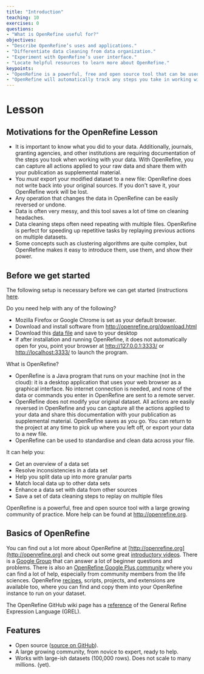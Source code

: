 ```yaml
---
title: "Introduction"
teaching: 10
exercises: 0
questions:
- "What is OpenRefine useful for?"
objectives:
- "Describe OpenRefine’s uses and applications."
- "Differentiate data cleaning from data organization."
- "Experiment with OpenRefine’s user interface."
- "Locate helpful resources to learn more about OpenRefine."
keypoints:
- "OpenRefine is a powerful, free and open source tool that can be used for data cleaning."
- "OpenRefine will automatically track any steps you take in working with your data."
---
```


# Lesson

## Motivations for the OpenRefine Lesson


- It is important to know what you did to your data. Additionally, journals,
  granting agencies, and other institutions are requiring documentation of the
  steps you took when working with your data. With OpenRefine, you can capture
  all actions applied to your raw data and share them with your publication as
  supplemental material.
- You *must* export your modified dataset to a new file: OpenRefine does not
  write back into your original sources. If you don't save it, your OpenRefine
  work will be lost.
- Any operation that changes the data in OpenRefine can be easily reversed or
  undone.
- Data is often very messy, and this tool saves a lot of time on cleaning
  headaches.
- Data cleaning steps often need repeating with multiple files. OpenRefine is
  perfect for speeding up repetitive tasks by replaying previous actions on
  multiple datasets.
- Some concepts such as clustering algorithms are quite complex, but OpenRefine
  makes it easy to introduce them, use them, and show their power.
 
## Before we get started


The following setup is necessary before we can get started (instructions [here](../setup.html).

Do you need help with any of the following?

- Mozilla Firefox or Google Chrome is set as your default browser.
- Download and install software from http://openrefine.org/download.html
- Download this [data file](https://ndownloader.figshare.com/files/7823341) and save to your desktop
- If after installation and running OpenRefine, it does not automatically open for you, point your browser at <http://127.0.0.1:3333/> or <http://localhost:3333/> to launch the program.


What is OpenRefine?

  - OpenRefine is a Java program that runs on your machine (not in the cloud): it is a desktop application that uses your web browser as a graphical interface. No internet connection is needed, and none of the data or commands you enter in OpenRefine are sent to a remote server.
  - OpenRefine does not modify your original dataset. All actions are easily reversed in OpenRefine and you can capture all the actions applied to your data and share this documentation with your publication as supplemental material. OpenRefine saves as you go. You can return to the project at any time to pick up where you left off, or export your data to a new file.
 - OpenRefine can be used to standardise and clean data across your file.
    
It can help you:

- Get an overview of a data set
- Resolve inconsistencies in a data set
- Help you split data up into more granular parts
- Match local data up to other data sets
- Enhance a data set with data from other sources
- Save a set of data cleaning steps to replay on multiple files


OpenRefine is a powerful, free and open source tool with a large growing community of practice. More help can be found at <http://openrefine.org>.



## Basics of OpenRefine

You can find out a lot more about OpenRefine at [http://openrefine.org](http://openrefine.org) and check out some great [introductory videos](https://www.youtube.com/channel/UCqwSVsJ8CWD9pQUZDbJC1ew). There is a [Google Group](https://groups.google.com/forum/?hl=en#!forum/openrefine) that can answer a lot of beginner questions and problems. There is also an [OpenRefine Google Plus community](https://plus.google.com/communities/117280693504889048168) where you can find a lot of help, especially from community members from the life sciences. OpenRefine [recipes](https://github.com/OpenRefine/OpenRefine/wiki/Recipes), scripts, projects, and extensions are available too, where you can find and copy them into your OpenRefine instance to run on your dataset.

The OpenRefine GitHub wiki page has a [reference](https://github.com/OpenRefine/OpenRefine/wiki/GREL-Functions) of the General Refine Expression Language (GREL).

## Features

* Open source ([source on GitHub](https://github.com/OpenRefine/OpenRefine)).
* A large growing community, from novice to expert, ready to help.
* Works with large-ish datasets (100,000 rows). Does not scale to many millions. (yet).

